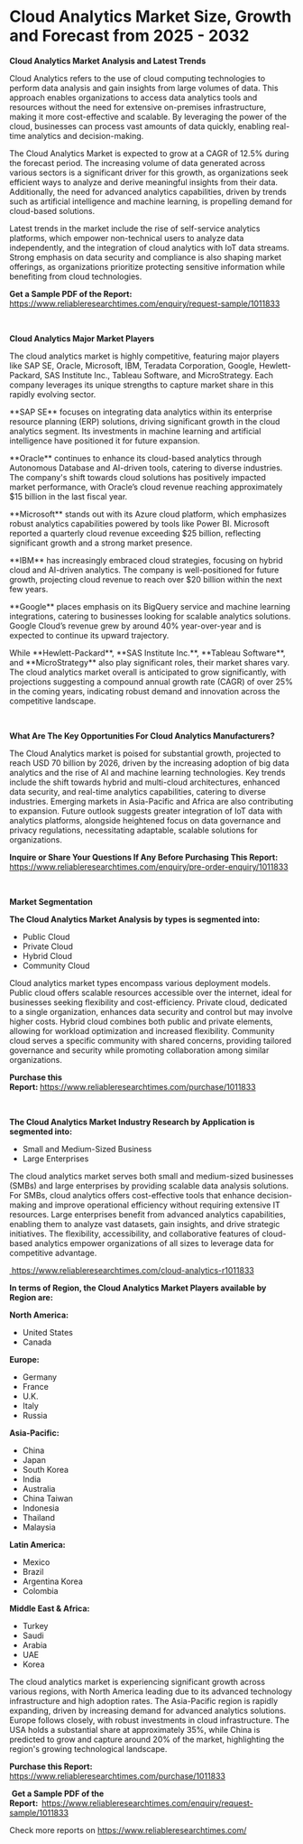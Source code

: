 <p><h1>Cloud Analytics Market Size, Growth and Forecast from 2025 - 2032</h1></p><p><strong>Cloud Analytics Market Analysis and Latest Trends</strong></p>
<p><p>Cloud Analytics refers to the use of cloud computing technologies to perform data analysis and gain insights from large volumes of data. This approach enables organizations to access data analytics tools and resources without the need for extensive on-premises infrastructure, making it more cost-effective and scalable. By leveraging the power of the cloud, businesses can process vast amounts of data quickly, enabling real-time analytics and decision-making.</p><p>The Cloud Analytics Market is expected to grow at a CAGR of 12.5% during the forecast period. The increasing volume of data generated across various sectors is a significant driver for this growth, as organizations seek efficient ways to analyze and derive meaningful insights from their data. Additionally, the need for advanced analytics capabilities, driven by trends such as artificial intelligence and machine learning, is propelling demand for cloud-based solutions.</p><p>Latest trends in the market include the rise of self-service analytics platforms, which empower non-technical users to analyze data independently, and the integration of cloud analytics with IoT data streams. Strong emphasis on data security and compliance is also shaping market offerings, as organizations prioritize protecting sensitive information while benefiting from cloud technologies.</p></p>
<p><strong>Get a Sample PDF of the Report:&nbsp;</strong> <a href="https://www.reliableresearchtimes.com/enquiry/request-sample/1011833?utm_campaign=2201&utm_medium=2&utm_source=Github&utm_content=ia&utm_term=06032025&utm_id=cloud-analytics">https://www.reliableresearchtimes.com/enquiry/request-sample/1011833</a></p>
<p>&nbsp;</p>
<p><strong>Cloud Analytics Major Market Players</strong></p>
<p><p>The cloud analytics market is highly competitive, featuring major players like SAP SE, Oracle, Microsoft, IBM, Teradata Corporation, Google, Hewlett-Packard, SAS Institute Inc., Tableau Software, and MicroStrategy. Each company leverages its unique strengths to capture market share in this rapidly evolving sector.</p><p>**SAP SE** focuses on integrating data analytics within its enterprise resource planning (ERP) solutions, driving significant growth in the cloud analytics segment. Its investments in machine learning and artificial intelligence have positioned it for future expansion.</p><p>**Oracle** continues to enhance its cloud-based analytics through Autonomous Database and AI-driven tools, catering to diverse industries. The company's shift towards cloud solutions has positively impacted market performance, with Oracle’s cloud revenue reaching approximately $15 billion in the last fiscal year.</p><p>**Microsoft** stands out with its Azure cloud platform, which emphasizes robust analytics capabilities powered by tools like Power BI. Microsoft reported a quarterly cloud revenue exceeding $25 billion, reflecting significant growth and a strong market presence.</p><p>**IBM** has increasingly embraced cloud strategies, focusing on hybrid cloud and AI-driven analytics. The company is well-positioned for future growth, projecting cloud revenue to reach over $20 billion within the next few years.</p><p>**Google** places emphasis on its BigQuery service and machine learning integrations, catering to businesses looking for scalable analytics solutions. Google Cloud’s revenue grew by around 40% year-over-year and is expected to continue its upward trajectory.</p><p>While **Hewlett-Packard**, **SAS Institute Inc.**, **Tableau Software**, and **MicroStrategy** also play significant roles, their market shares vary. The cloud analytics market overall is anticipated to grow significantly, with projections suggesting a compound annual growth rate (CAGR) of over 25% in the coming years, indicating robust demand and innovation across the competitive landscape.</p></p>
<p>&nbsp;</p>
<p><strong>What Are The Key Opportunities For Cloud Analytics Manufacturers?</strong></p>
<p><p>The Cloud Analytics market is poised for substantial growth, projected to reach USD 70 billion by 2026, driven by the increasing adoption of big data analytics and the rise of AI and machine learning technologies. Key trends include the shift towards hybrid and multi-cloud architectures, enhanced data security, and real-time analytics capabilities, catering to diverse industries. Emerging markets in Asia-Pacific and Africa are also contributing to expansion. Future outlook suggests greater integration of IoT data with analytics platforms, alongside heightened focus on data governance and privacy regulations, necessitating adaptable, scalable solutions for organizations.</p></p>
<p><strong>Inquire or Share Your Questions If Any Before Purchasing This Report:</strong> <a href="https://www.reliableresearchtimes.com/enquiry/pre-order-enquiry/1011833?utm_campaign=2201&utm_medium=2&utm_source=Github&utm_content=ia&utm_term=06032025&utm_id=cloud-analytics">https://www.reliableresearchtimes.com/enquiry/pre-order-enquiry/1011833</a></p>
<p>&nbsp;</p>
<p><strong>Market Segmentation</strong></p>
<p><strong>The Cloud Analytics Market Analysis by types is segmented into:</strong></p>
<p><ul><li>Public Cloud</li><li>Private Cloud</li><li>Hybrid Cloud</li><li>Community Cloud</li></ul></p>
<p><p>Cloud analytics market types encompass various deployment models. Public cloud offers scalable resources accessible over the internet, ideal for businesses seeking flexibility and cost-efficiency. Private cloud, dedicated to a single organization, enhances data security and control but may involve higher costs. Hybrid cloud combines both public and private elements, allowing for workload optimization and increased flexibility. Community cloud serves a specific community with shared concerns, providing tailored governance and security while promoting collaboration among similar organizations.</p></p>
<p><strong>Purchase this Report:&nbsp;</strong><a href="https://www.reliableresearchtimes.com/purchase/1011833?utm_campaign=2201&utm_medium=2&utm_source=Github&utm_content=ia&utm_term=06032025&utm_id=cloud-analytics">https://www.reliableresearchtimes.com/purchase/1011833</a></p>
<p>&nbsp;</p>
<p><strong>The Cloud Analytics Market Industry Research by Application is segmented into:</strong></p>
<p><ul><li>Small and Medium-Sized Business</li><li>Large Enterprises</li></ul></p>
<p><p>The cloud analytics market serves both small and medium-sized businesses (SMBs) and large enterprises by providing scalable data analysis solutions. For SMBs, cloud analytics offers cost-effective tools that enhance decision-making and improve operational efficiency without requiring extensive IT resources. Large enterprises benefit from advanced analytics capabilities, enabling them to analyze vast datasets, gain insights, and drive strategic initiatives. The flexibility, accessibility, and collaborative features of cloud-based analytics empower organizations of all sizes to leverage data for competitive advantage.</p></p>
<p><a href="https://www.reliableresearchtimes.com/cloud-analytics-r1011833?utm_campaign=2201&utm_medium=2&utm_source=Github&utm_content=ia&utm_term=06032025&utm_id=cloud-analytics">&nbsp;https://www.reliableresearchtimes.com/cloud-analytics-r1011833</a></p>
<p><strong>In terms of Region, the Cloud Analytics Market Players available by Region are:</strong></p>
<p>
    <p> <strong> North America: </strong>
        <ul>
            <li>United States</li>
            <li>Canada</li>
        </ul>
        </p> 
    <p> <strong> Europe: </strong>
        <ul>
            <li>Germany</li>
            <li>France</li>
            <li>U.K.</li>
            <li>Italy</li>
            <li>Russia</li>
        </ul>
        </p> 
    <p> <strong> Asia-Pacific: </strong>
        <ul>
            <li>China</li>
            <li>Japan</li>
            <li>South Korea</li>
            <li>India</li>
            <li>Australia</li>
            <li>China Taiwan</li>
            <li>Indonesia</li>
            <li>Thailand</li>
            <li>Malaysia</li>
        </ul>
        </p> 
    <p> <strong> Latin America: </strong>
        <ul>
            <li>Mexico</li>
            <li>Brazil</li>
            <li>Argentina Korea</li>
            <li>Colombia</li>
        </ul>
        </p> 
    <p> <strong> Middle East & Africa: </strong>
        <ul>
            <li>Turkey</li>
            <li>Saudi</li>
            <li>Arabia</li>
            <li>UAE</li>
            <li>Korea</li>
        </ul>
    </p>
    </p>
<p><p>The cloud analytics market is experiencing significant growth across various regions, with North America leading due to its advanced technology infrastructure and high adoption rates. The Asia-Pacific region is rapidly expanding, driven by increasing demand for advanced analytics solutions. Europe follows closely, with robust investments in cloud infrastructure. The USA holds a substantial share at approximately 35%, while China is predicted to grow and capture around 20% of the market, highlighting the region's growing technological landscape.</p></p>
<p><strong>Purchase this Report: </strong><a href="https://www.reliableresearchtimes.com/purchase/1011833?utm_campaign=2201&utm_medium=2&utm_source=Github&utm_content=ia&utm_term=06032025&utm_id=cloud-analytics">https://www.reliableresearchtimes.com/purchase/1011833</a></p>
<p>&nbsp;<strong>Get a Sample PDF of the Report:&nbsp;&nbsp;</strong><a href="https://www.reliableresearchtimes.com/enquiry/request-sample/1011833?utm_campaign=2201&utm_medium=2&utm_source=Github&utm_content=ia&utm_term=06032025&utm_id=cloud-analytics">https://www.reliableresearchtimes.com/enquiry/request-sample/1011833</a></p>
<p><strong></strong></p>
<p>Check more reports on <a href="https://www.reliableresearchtimes.com/?utm_campaign=2201&utm_medium=2&utm_source=Github&utm_content=ia&utm_term=06032025&utm_id=cloud-analytics">https://www.reliableresearchtimes.com/</a></p>